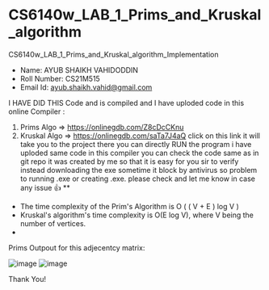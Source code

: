 # CS6140w_LAB_1_Prims_and_Kruskal_algorithm
CS6140w_LAB_1_Prims_and_Kruskal_algorithm_Implementation

* Name: AYUB SHAIKH VAHIDODDIN
* Roll Number: CS21M515
* Email Id: ayub.shaikh.vahid@gmail.com

I HAVE DID THIS Code and is compiled and I have uploded code in this online Compiler :
1) Prims Algo   => https://onlinegdb.com/Z8cDcCKnu
2) Kruskal Algo => https://onlinegdb.com/saTa7J4aQ
click on this link it will take you to the project there you can directly RUN the program i have uploded same code in this compiler you can check the code same as in git repo it was created by me so that it is easy for you sir to verify instead downloading the exe sometime it block 
by antivirus so problem to running .exe or creating .exe. please check and let me know in case any issue 👍 **

* The time complexity of the Prim's Algorithm is O ( ( V + E ) log V )
* Kruskal's algorithm's time complexity is O(E log V), where V being the number of vertices.
* 
Prims Outpout for this adjecentcy matrix:




![image](https://user-images.githubusercontent.com/94394753/168653956-1b3284f2-0f1b-4820-91cc-5453bccabf8d.png)
![image](https://user-images.githubusercontent.com/94394753/168654131-29df4ff4-7e86-444b-a4a0-4be3217b49fa.png)


Thank You!